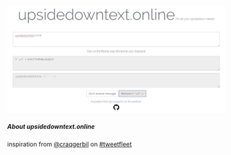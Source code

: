 <img src="https://github.com/rohimma/upsidedowntext.online/blob/master/resources/assets/images/preview.JPG?raw=true" />

##### About upsidedowntext.online
inspiration from <a href="https://tweetfleet.slack.com/messages/@craqgerbil" target="_blank">@craqgerbil</a> on <a href="https://tweetfleet.slack.com/" target="_blank">#tweetfleet</a>
